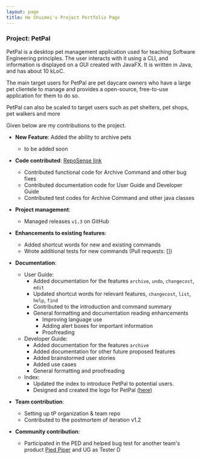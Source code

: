 ```yaml
---
layout: page
title: He Shuimei's Project Portfolio Page
---
```


### Project: PetPal

PetPal is a desktop pet management application used for teaching Software Engineering principles.
The user interacts with it using a CLI, and information is displayed on a GUI created with JavaFX.
It is written in Java, and has about 10 kLoC.

The main target users for PetPal are pet daycare owners who have a large pet clientele to manage and provides a
open-source, free-to-use application for them to do so.

PetPal can also be scaled to target users such as pet shelters, pet shops, pet walkers and more

Given below are my contributions to the project.

* **New Feature**: Added the ability to archive pets
    * to be added soon


* **Code contributed**: [RepoSense link](https://nus-cs2103-ay2223s2.github.io/tp-dashboard/?search=shuimeihe&breakdown=true&sort=groupTitle%20dsc&sortWithin=title&since=2023-02-17&timeframe=commit&mergegroup=&groupSelect=groupByRepos&checkedFileTypes=docs~functional-code~test-code~other)
    * Contributed functional code for Archive Command and other bug fixes
    * Contributed documentation code for User Guide and Developer Guide
    * Contributed test codes for Archive Command and other java classes

* **Project management**:
    * Managed releases `v1.3` on GitHub


* **Enhancements to existing features**:
    * Added shortcut words for new and existing commands
    * Wrote additional tests for new commands (Pull requests: [])


* **Documentation**:
    * User Guide:
        * Added documentation for the features `archive`, `undo`, `changecost`, `edit`
        * Updated shortcut words for relevant features, `changecost`, `list`, `help`, `find`
        * Contributed to the introduction and command summary
        * General formatting and documentation reading enhancements
          * Improving language use
          * Adding alert boxes for important information
          * Proofreading
    * Developer Guide:
        * Added documentation for the features `archive`
        * Added documentation for other future proposed features
        * Added brainstormed user stories
        * Added use cases
        * General formatting and proofreading
    * Index:
        * Updated the index to introduce PetPal to potential users.
        * Designed and created the logo for PetPal [(here)](https://ay2223s2-cs2103t-t14-2.github.io/tp/images/UI/logo2-alt.png)

* **Team contribution**:
    * Setting up tP organization & team repo
    * Contributed to the postmortem of iteration v1.2

* **Community contribution**:
    * Participated in the PED and helped bug test for another team's product [Pied Piper](https://github.com/AY2223S2-CS2103T-W15-3/tp/issues) and UG as Tester D

